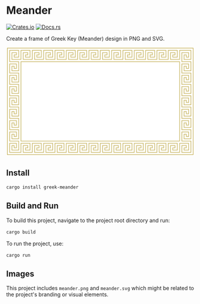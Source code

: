 # Meander

[![Crates.io](https://img.shields.io/crates/v/greek-meander.svg)](https://crates.io/crates/greek-meander)
[![Docs.rs](https://docs.rs/greek-meander/badge.svg)](https://docs.rs/greek-meander)

Create a frame of Greek Key (Meander) design in PNG and SVG.

![Meander](https://raw.githubusercontent.com/bingqiao/meander/refs/heads/master/meander.png)

## Install

```bash
cargo install greek-meander
```

## Build and Run

To build this project, navigate to the project root directory and run:

```bash
cargo build
```

To run the project, use:

```bash
cargo run
```

## Images

This project includes `meander.png` and `meander.svg` which might be related to the project's branding or visual elements.
